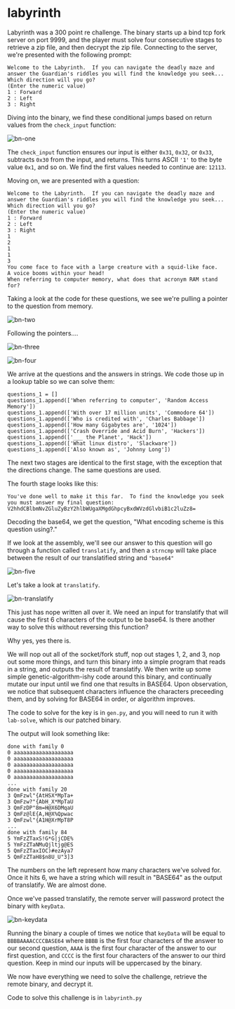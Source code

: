 # labyrinth

Labyrinth was a 300 point re challenge. The binary starts up a bind tcp fork server on port 9999, and the player must solve four consecutive stages to retrieve a zip file, and then decrypt the zip file. Connecting to the server, we're presented with the following prompt:

```
Welcome to the Labyrinth.  If you can navigate the deadly maze and answer the Guardian's riddles you will find the knowledge you seek...
Which direction will you go?
(Enter the numeric value)
1 : Forward
2 : Left
3 : Right
```

Diving into the binary, we find these conditional jumps based on return values from the `check_input` function:

![bn-one](https://github.com/CyberKittenAttackSquad/writeups/raw/master/jcc2016/re/labyrinth/images/scaled/bn-one.png)

The `check_input` function ensures our input is either `0x31`, `0x32`, or `0x33`, subtracts `0x30` from the input, and returns. This turns ASCII `'1'` to the byte value `0x1`, and so on. We find the first values needed to continue are: `12113`.

Moving on, we are presented with a question:

```
Welcome to the Labyrinth.  If you can navigate the deadly maze and answer the Guardian's riddles you will find the knowledge you seek...
Which direction will you go?
(Enter the numeric value)
1 : Forward
2 : Left
3 : Right
1
2
1
1
3
You come face to face with a large creature with a squid-like face.
A voice booms within your head!
When referring to computer memory, what does that acronym RAM stand for?
```

Taking a look at the code for these questions, we see we're pulling a pointer to the question from memory.

![bn-two](https://github.com/CyberKittenAttackSquad/writeups/raw/master/jcc2016/re/labyrinth/images/scaled/bn-two.png)

Following the pointers....

![bn-three](https://github.com/CyberKittenAttackSquad/writeups/raw/master/jcc2016/re/labyrinth/images/scaled/bn-three.png)

![bn-four](https://github.com/CyberKittenAttackSquad/writeups/raw/master/jcc2016/re/labyrinth/images/scaled/bn-four.png)

We arrive at the questions and the answers in strings. We code those up in a lookup table so we can solve them:

```
questions_1 = []
questions_1.append(['When referring to computer', 'Random Access Memory'])
questions_1.append(['With over 17 million units', 'Commodore 64'])
questions_1.append(['Who is credited with', 'Charles Babbage'])
questions_1.append(['How many Gigabytes are', '1024'])
questions_1.append(['Crash Override and Acid Burn', 'Hackers'])
questions_1.append(['___ the Planet', 'Hack'])
questions_1.append(['What linux distro', 'Slackware'])
questions_1.append(['Also known as', 'Johnny Long'])
```

The next two stages are identical to the first stage, with the exception that the directions change. The same questions are used.

The fourth stage looks like this:

```
You've done well to make it this far.  To find the knowledge you seek you must answer my final question:
V2hhdCBlbmNvZGluZyBzY2hlbWUgaXMgdGhpcyBxdWVzdGlvbiB1c2luZz8=
```

Decoding the base64, we get the question, "What encoding scheme is this question using?."

If we look at the assembly, we'll see our answer to this question will go through a function called `translatify`, and then a `strncmp` will take place between the result of our translatified string and `"base64"`

![bn-five](https://github.com/CyberKittenAttackSquad/writeups/raw/master/jcc2016/re/labyrinth/images/scaled/bn-five.png)

Let's take a look at `translatify`.

![bn-translatify](https://github.com/CyberKittenAttackSquad/writeups/raw/master/jcc2016/re/labyrinth/images/scaled/bn-translatify.png)

This just has nope written all over it. We need an input for translatify that will cause the first 6 characters of the output to be base64. Is there another way to solve this without reversing this function?

Why yes, yes there is.

We will nop out all of the socket/fork stuff, nop out stages 1, 2, and 3, nop out some more things, and turn this binary into a simple program that reads in a string, and outputs the result of translatify. We then write up some simple genetic-algorithm-ishy code around this binary, and continually mutate our input until we find one that results in BASE64. Upon observation, we notice that subsequent characters influence the characters preceeding them, and by solving for BASE64 in order, or algorithm improves.

The code to solve for the key is in `gen.py`, and you will need to run it with `lab-solve`, which is our patched binary.

The output will look something like:

```
done with family 0
0 aaaaaaaaaaaaaaaaaaa
0 aaaaaaaaaaaaaaaaaaa
0 aaaaaaaaaaaaaaaaaaa
0 aaaaaaaaaaaaaaaaaaa
0 aaaaaaaaaaaaaaaaaaa
...
done with family 20
3 QmFzwl"{AtHSX*MpTa+
3 QmFzw?"{AbH_X*MpTaU
3 QmFzDP"8m=H@X6DMqaU
3 QmFz@lE{A,H@X%Qpwac
3 QmFzwl"{A1H@XrMpT8P
...
done with family 84
5 YmFzZTaxS!G*G|jCDE%
5 YmFzZTaNMuQjltjg@ES
5 QmFzZTaxIOC)#ezAya7
5 QmFzZTaH8$n8U_U"3]3
```

The numbers on the left represent how many characters we've solved for. Once it hits 6, we have a string which will result in "BASE64" as the output of translatify. We are almost done.

Once we've passed translatify, the remote server will password protect the binary with `keyData`.

![bn-keydata](https://github.com/CyberKittenAttackSquad/writeups/raw/master/jcc2016/re/labyrinth/images/scaled/bn-keydata.png)

Running the binary a couple of times we notice that `keyData` will be equal to `BBBBAAAACCCCBASE64` where `BBBB` is the first four characters of the answer to our second question, `AAAA` is the first four character of the answer to our first question, and `CCCC` is the first four characters of the answer to our third question. Keep in mind our inputs will be uppercased by the binary.

We now have everything we need to solve the challenge, retrieve the remote binary, and decrypt it.

Code to solve this challenge is in `labyrinth.py`